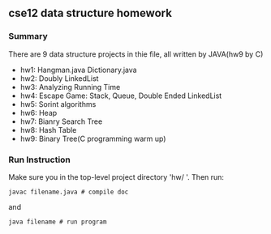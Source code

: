 ## cse12 data structure homework
### Summary
There are 9 data structure projects in thie file, all written by JAVA(hw9 by C)
- hw1: Hangman.java Dictionary.java
- hw2: Doubly LinkedList
- hw3: Analyzing Running Time
- hw4: Escape Game: Stack, Queue, Double Ended LinkedList
- hw5: Sorint algorithms
- hw6: Heap
- hw7: Bianry Search Tree
- hw8: Hash Table
- hw9: Binary Tree(C programming warm up)

### Run Instruction
Make sure you in the top-level project directory 'hw/ '. Then run:
```
javac filename.java # compile doc
```
and
```
java filename # run program
```
